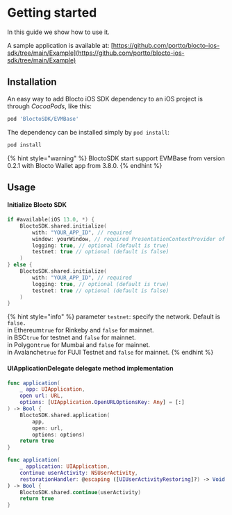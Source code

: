 # Getting started

In this guide we show how to use it.

A sample application is available at: [https://github.com/portto/blocto-ios-sdk/tree/main/Example](https://github.com/portto/blocto-ios-sdk/tree/main/Example)

## Installation

An easy way to add Blocto iOS SDK dependency to an iOS project is through _CocoaPods_, like this:

```ruby
pod 'BloctoSDK/EVMBase'
```

The dependency can be installed simply by `pod install`:

```ruby
pod install
```

{% hint style="warning" %}
BloctoSDK start support EVMBase from version 0.2.1 with Blocto Wallet app from 3.8.0.
{% endhint %}

## Usage

#### Initialize Blocto SDK

```swift
if #available(iOS 13.0, *) {
    BloctoSDK.shared.initialize(
        with: "YOUR_APP_ID", // required
        window: yourWindow, // required PresentationContextProvider of web SDK authentication.
        logging: true, // optional (default is true)
        testnet: true // optional (default is false)
    )
} else {
    BloctoSDK.shared.initialize(
        with: "YOUR_APP_ID", // required
        logging: true, // optional (default is true)
        testnet: true // optional (default is false)
    )
}
```

{% hint style="info" %}
parameter `testnet`: specify the network. Default is `false.`\
in Ethereum`true` for Rinkeby and `false` for mainnet.\
in BSC`true` for testnet  and `false` for mainnet.\
in Polygon`true` for Mumbai and `false` for mainnet.\
in Avalanche`true` for FUJI Testnet and `false` for mainnet.
{% endhint %}



#### UIApplicationDelegate delegate method implementation

```swift
func application(
    _ app: UIApplication,
    open url: URL,
    options: [UIApplication.OpenURLOptionsKey: Any] = [:]
) -> Bool {
    BloctoSDK.shared.application(
        app,
        open: url,
        options: options)
    return true
}
```

```swift
func application(
    _ application: UIApplication,
    continue userActivity: NSUserActivity,
    restorationHandler: @escaping ([UIUserActivityRestoring]?) -> Void
) -> Bool {
    BloctoSDK.shared.continue(userActivity)
    return true
}
```
